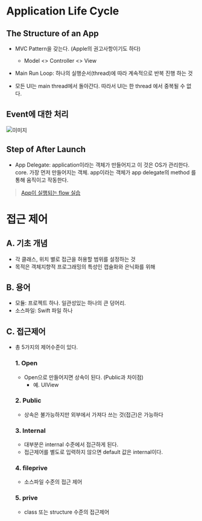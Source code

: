 # Application Life Cycle

## The Structure of an App

- MVC Pattern을 갖는다. (Apple의 권고사항이기도 하다)
	- Model <> Controller <> View

- Main Run Loop: 하나의 실행순서(thread)에 따라 계속적으로 반복 진행 하는 것
- 모든 UI는 main thread에서 돌아간다. 따라서 UI는 한 thread 에서 중복될 수 없다.

## Event에 대한 처리

![이미지](https://raw.githubusercontent.com/fimuxd/iOS_Campus/master/A_LectureSummary/170523/Event.tiff)

## Step of After Launch

- App Delegate: application이라는 객체가 만들어지고 이 것은 OS가 관리한다. core. 가장 먼저 만들어지는 객체. app이라는 객체가 app delegate의 method 를 통해 움직이고 작동한다.

> [App이 실행되는 flow 실습](https://github.com/fimuxd/iOS_Campus/blob/master/A_LectureSummary/170523/AppDelegateTezt/AppDelegateTezt/ViewController.swift)

# 접근 제어

## A. 기초 개념
- 각 클래스, 위치 별로 접근을 허용할 범위를 설정하는 것
- 목적은 객체지향적 프로그래밍의 특성인 캡슐화와 은닉화를 위해

## B. 용어

- 모듈: 프로젝트 하나. 일관성있는 하나의 큰 덩어리.
- 소스파일: Swift 파일 하나

## C. 접근제어

- 총 5가지의 제어수준이 있다.

	### 1. Open
	
	- Open으로 만들어지면 상속이 된다. (Public과 차이점)
		- 예. UIView
	
	### 2. Public
	
	- 상속은 불가능하지만 외부에서 가져다 쓰는 것(접근)은 가능하다
	
	
	### 3. Internal
	
	- 대부분은 internal 수준에서 접근하게 된다.
	- 접근제어를 별도로 입력하지 않으면 default 값은 internal이다.
	
	### 4. fileprive
	
	- 소스파일 수준의 접근 제어
	
	
	### 5. prive
	
	- class 또는 structure 수준의 접근제어




